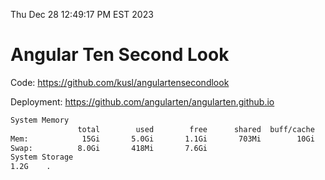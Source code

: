 Thu Dec 28 12:49:17 PM EST 2023

# Angular Ten Second Look

Code: https://github.com/kusl/angulartensecondlook

Deployment: https://github.com/angularten/angularten.github.io

```bash
System Memory
               total        used        free      shared  buff/cache   available
Mem:            15Gi       5.0Gi       1.1Gi       703Mi        10Gi        10Gi
Swap:          8.0Gi       418Mi       7.6Gi
System Storage
1.2G	.
